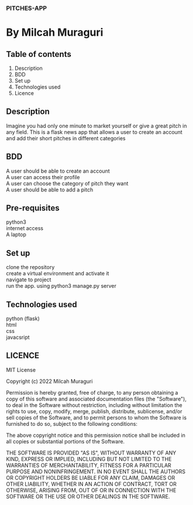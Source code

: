 ### PITCHES-APP
# By Milcah Muraguri

## Table of contents
1. Description
2. BDD
3. Set up
4. Technologies used
5. Licence

## Description
Imagine you had only one minute to market yourself or give a great pitch in any field.
This is a flask news app that allows a user to create an account and add their short pitches in different categories

## BDD
A user should be able to create an account <br>
A user can access their profile<br>
A user can choose the category of pitch they want <br>
A user should be able to add a pitch

## Pre-requisites
python3 <br>
internet access <br>
A laptop

## Set up
clone the repository <br>
create a virtual environment and activate it<br>
navigate to project <br>
run the app. using python3 manage.py server

## Technologies used
python (flask) <br>
html <br>
css <br>
javacsript 

## LICENCE
MIT License

Copyright (c) 2022 Milcah Muraguri

Permission is hereby granted, free of charge, to any person obtaining a copy
of this software and associated documentation files (the "Software"), to deal
in the Software without restriction, including without limitation the rights
to use, copy, modify, merge, publish, distribute, sublicense, and/or sell
copies of the Software, and to permit persons to whom the Software is
furnished to do so, subject to the following conditions:

The above copyright notice and this permission notice shall be included in all
copies or substantial portions of the Software.

THE SOFTWARE IS PROVIDED "AS IS", WITHOUT WARRANTY OF ANY KIND, EXPRESS OR
IMPLIED, INCLUDING BUT NOT LIMITED TO THE WARRANTIES OF MERCHANTABILITY,
FITNESS FOR A PARTICULAR PURPOSE AND NONINFRINGEMENT. IN NO EVENT SHALL THE
AUTHORS OR COPYRIGHT HOLDERS BE LIABLE FOR ANY CLAIM, DAMAGES OR OTHER
LIABILITY, WHETHER IN AN ACTION OF CONTRACT, TORT OR OTHERWISE, ARISING FROM,
OUT OF OR IN CONNECTION WITH THE SOFTWARE OR THE USE OR OTHER DEALINGS IN THE
SOFTWARE.